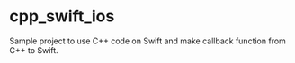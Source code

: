 # cpp_swift_ios

Sample project to use C++ code on Swift and make callback function from C++ to Swift.
